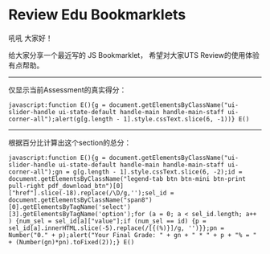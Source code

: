 # Review Edu Bookmarklets

吼吼 大家好！

给大家分享一个最近写的 JS Bookmarklet，
希望对大家UTS Review的使用体验有点帮助。

-----------------------

仅显示当前Assessment的真实得分：

```
javascript:function E(){g = document.getElementsByClassName("ui-slider-handle ui-state-default handle-main handle-main-staff ui-corner-all");alert(g[g.length - 1].style.cssText.slice(6, -1))} E()
```

-------------------------
根据百分比计算出这个section的总分：
```
javascript:function E(){g = document.getElementsByClassName("ui-slider-handle ui-state-default handle-main handle-main-staff ui-corner-all");gn = g[g.length - 1].style.cssText.slice(6, -2);id = document.getElementsByClassName("legend-tab btn btn-mini btn-print pull-right pdf_download_btn")[0]["href"].slice(-18).replace(/\D/g,'');sel_id = document.getElementsByClassName("span8")[0].getElementsByTagName('select')[3].getElementsByTagName('option');for (a = 0; a < sel_id.length; a++ ) {num_sel = sel_id[a]["value"];if (num_sel == id) {p = sel_id[a].innerHTML.slice(-5).replace(/[{(%)}]/g, '')}};pn = Number("0." + p);alert("Your Final Grade: " + gn + " * " + p + "% = " + (Number(gn)*pn).toFixed(2));} E()
```
